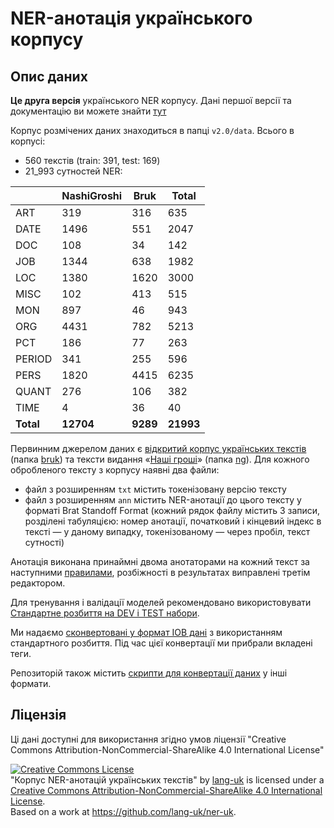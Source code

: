 # NER-анотація українського корпусу

## Опис даних

**Це друга версія** українського NER корпусу. Дані першої версії та документацію ви можете знайти [тут](v1.0/)

Корпус розмічених даних знаходиться в папці `v2.0/data`.
Всього в корпусі:

- 560 текстів (train: 391, test: 169)
- 21_993 сутностей NER:

|           	| **NashiGroshi** 	| **Bruk** 	| **Total** 	|
|-----------	|-----------------	|----------	|-----------	|
| ART       	|             319 	|      316 	|       635 	|
| DATE      	|            1496 	|      551 	|      2047 	|
| DOC       	|             108 	|       34 	|       142 	|
| JOB       	|            1344 	|      638 	|      1982 	|
| LOC       	|            1380 	|     1620 	|      3000 	|
| MISC      	|             102 	|      413 	|       515 	|
| MON       	|             897 	|       46 	|       943 	|
| ORG       	|            4431 	|      782 	|      5213 	|
| PCT       	|             186 	|       77 	|       263 	|
| PERIOD    	|             341 	|      255 	|       596 	|
| PERS      	|            1820 	|     4415 	|      6235 	|
| QUANT     	|             276 	|      106 	|       382 	|
| TIME      	|               4 	|       36 	|        40 	|
| **Total** 	|       **12704** 	| **9289** 	| **21993** 	|

Первинним джерелом даних є [відкритий корпус українських текстів](https://github.com/brown-uk/corpus) (папка [bruk](v2.0/data/bruk/)) та тексти видання «[Наші гроші](https://nashigroshi.org)» (папка [ng](v2.0/data/ng/)).
Для кожного обробленого тексту з корпусу наявні два файли:

- файл з розширенням `txt` містить токенізовану версію тексту
- файл з розширенням `ann` містить NER-анотації до цього тексту у форматі Brat Standoff Format (кожний рядок файлу містить 3 записи, розділені табуляцією: номер анотації, початковий і кінцевий індекс в тексті — у даному випадку, токенізованому — через пробіл, текст сутності)

Анотація виконана принаймні двома анотаторами на кожний текст за наступними [правилами](doc/README.md), розбіжності в результатах виправлені третім редактором.

Для тренування і валідації моделей рекомендовано використовувати [Стандартне розбиття на DEV і TEST набори](v2.0/data/dev-test-split.txt).

Ми надаємо [сконвертовані у формат IOB дані](v2.0/iob/) з використанням стандартного розбиття. Під час цієї конвертації ми прибрали вкладені теги.

Репозиторій також містить [скрипти для конвертації даних](scripts/README.md#Converting-data-to-IOB/BEIOS-formats) у інші формати.


## Ліцензія

Ці дані доступні для використання згідно умов ліцензії "Creative Commons Attribution-NonCommercial-ShareAlike 4.0 International License"

<a rel="license" href="http://creativecommons.org/licenses/by-nc-sa/4.0/"><img alt="Creative Commons License" style="border-width:0" src="https://i.creativecommons.org/l/by-nc-sa/4.0/88x31.png" /></a><br /><span xmlns:dct="http://purl.org/dc/terms/" href="http://purl.org/dc/dcmitype/Dataset" property="dct:title" rel="dct:type">"Корпус NER-анотацій українських текстів"</span> by <a xmlns:cc="http://creativecommons.org/ns#" href="https://github.com/lang-uk" property="cc:attributionName" rel="cc:attributionURL">lang-uk</a> is licensed under a <a rel="license" href="http://creativecommons.org/licenses/by-nc-sa/4.0/">Creative Commons Attribution-NonCommercial-ShareAlike 4.0 International License</a>.<br />Based on a work at <a xmlns:dct="http://purl.org/dc/terms/" href="https://github.com/lang-uk/ner-uk" rel="dct:source">https://github.com/lang-uk/ner-uk</a>.
